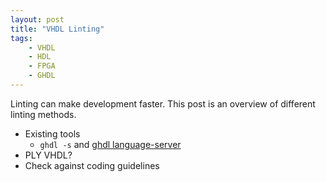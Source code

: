 ```yaml
---
layout: post
title: "VHDL Linting"
tags:
    - VHDL
    - HDL
    - FPGA
    - GHDL
---
```


Linting can make development faster. This post is an overview of different linting methods.


- Existing tools
    - `ghdl -s` and [ghdl language-server](https://github.com/ghdl/ghdl-language-server)
- PLY VHDL?
- Check against coding guidelines
